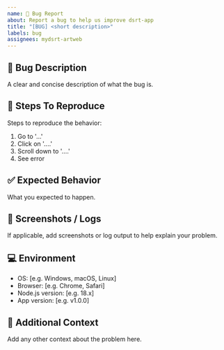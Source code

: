 ```yaml
---
name: 🐛 Bug Report
about: Report a bug to help us improve dsrt-app
title: "[BUG] <short description>"
labels: bug
assignees: mydsrt-artweb
---
```


## 🐞 Bug Description
A clear and concise description of what the bug is.

## 🔁 Steps To Reproduce
Steps to reproduce the behavior:
1. Go to '...'
2. Click on '....'
3. Scroll down to '....'
4. See error

## ✅ Expected Behavior
What you expected to happen.

## 📸 Screenshots / Logs
If applicable, add screenshots or log output to help explain your problem.

## 💻 Environment
- OS: [e.g. Windows, macOS, Linux]
- Browser: [e.g. Chrome, Safari]
- Node.js version: [e.g. 18.x]
- App version: [e.g. v1.0.0]

## 📌 Additional Context
Add any other context about the problem here.
